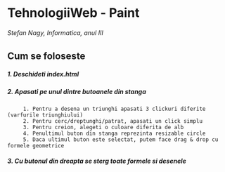 # TehnologiiWeb - Paint
###### Stefan Nagy, Informatica, anul III


## Cum se foloseste

##### 1. Deschideti index.html
##### 2. Apasati pe unul dintre butoanele din stanga
         1. Pentru a desena un triunghi apasati 3 clickuri diferite (varfurile triunghiului)
         2. Pentru cerc/dreptunghi/patrat, apasati un click simplu
         3. Pentru creion, alegeti o culoare diferita de alb
         4. Penultimul buton din stanga reprezinta resizable circle
         5. Daca ultimul buton este selectat, putem face drag & drop cu formele geometrice
##### 3. Cu butonul din dreapta se sterg toate formele si desenele